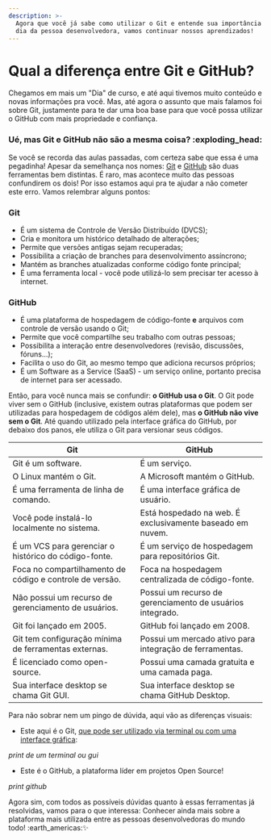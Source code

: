 ```yaml
---
description: >-
  Agora que você já sabe como utilizar o Git e entende sua importância no dia a
  dia da pessoa desenvolvedora, vamos continuar nossos aprendizados!
---
```


# Qual a diferença entre Git e GitHub?

Chegamos em mais um "Dia" de curso, e até aqui tivemos muito conteúdo e novas informações pra você. Mas, até agora o assunto que mais falamos foi sobre Git, justamente para te dar uma boa base para que você possa utilizar o GitHub com mais propriedade e confiança.&#x20;

### Ué, mas Git e GitHub não são a mesma coisa? :exploding\_head:

Se você se recorda das aulas passadas, com certeza sabe que essa é uma pegadinha! Apesar da semelhança nos nomes: [Git](../dia-2-controle-de-versao-basico-com-git/git/) e [GitHub](../dia-1-introducao/sobre-o-github.md) são duas ferramentas bem distintas. É raro, mas acontece muito das pessoas confundirem os dois!  Por isso estamos aqui pra te ajudar a não cometer este erro. Vamos relembrar alguns pontos: &#x20;

### Git

* É um sistema de Controle de Versão Distribuído (DVCS);
* Cria e monitora um histórico detalhado de alterações;
* Permite que versões antigas sejam recuperadas;
* Possibilita a criação de branches para desenvolvimento assíncrono;
* Mantém as branches atualizadas conforme código fonte principal;
* É uma ferramenta local - você pode utilizá-lo sem precisar ter acesso à internet.

### GitHub

* É uma plataforma de hospedagem de código-fonte **e** arquivos com controle de versão usando o Git;
* Permite que você compartilhe seu trabalho com outras pessoas;
* Possibilita a interação entre desenvolvedores (revisão, discussões, fóruns...);
* Facilita o uso do Git, ao mesmo tempo que adiciona recursos próprios;
* É um Software as a Service (SaaS) - um serviço online, portanto precisa de internet para ser acessado.

Então, para você nunca mais se confundir: **o GitHub usa o Git**. O Git pode viver sem o GitHub (inclusive, existem outras plataformas que podem ser utilizadas para hospedagem de códigos além dele), mas **o GitHub não vive sem o Git**. Até quando utilizado pela interface gráfica do GitHub, por debaixo dos panos, ele utiliza o Git para versionar seus códigos.&#x20;

<table data-full-width="true"><thead><tr><th>Git</th><th>GitHub</th></tr></thead><tbody><tr><td>Git é um software.</td><td>É um serviço.</td></tr><tr><td>O Linux mantém o Git.</td><td>A Microsoft mantém o GitHub.</td></tr><tr><td>É uma ferramenta de linha de comando.</td><td>É uma interface gráfica de usuário.</td></tr><tr><td>Você pode instalá-lo localmente no sistema.</td><td>Está hospedado na web. É exclusivamente baseado em nuvem.</td></tr><tr><td>É um VCS para gerenciar o histórico do código-fonte.</td><td>É um serviço de hospedagem para repositórios Git.</td></tr><tr><td>Foca no compartilhamento de código e controle de versão.</td><td>Foca na hospedagem centralizada de código-fonte.</td></tr><tr><td>Não possui um recurso de gerenciamento de usuários.</td><td>Possui um recurso de gerenciamento de usuários integrado.</td></tr><tr><td>Git foi lançado em 2005.</td><td>GitHub foi lançado em 2008.</td></tr><tr><td>Git tem configuração mínima de ferramentas externas.</td><td>Possui um mercado ativo para integração de ferramentas.</td></tr><tr><td>É licenciado como open-source.</td><td>Possui uma camada gratuita e uma camada paga.</td></tr><tr><td>Sua interface desktop se chama Git GUI.</td><td>Sua interface desktop se chama GitHub Desktop.</td></tr></tbody></table>

Para não sobrar nem um pingo de dúvida, aqui vão as diferenças visuais: &#x20;

* Este aqui é o Git, [que pode ser utilizado via terminal ou com uma interface gráfica](../dia-2-controle-de-versao-basico-com-git/git/clientes-git-git-clients.md):

_print de um terminal ou gui_&#x20;

* Este é o GitHub, a plataforma líder em projetos Open Source!

_print github_

Agora sim, com todos as possíveis dúvidas quanto à essas ferramentas já resolvidas, vamos para o que interessa: Conhecer ainda mais sobre a plataforma mais utilizada entre as pessoas desenvolvedoras do mundo todo! :earth\_americas::sparkles:
